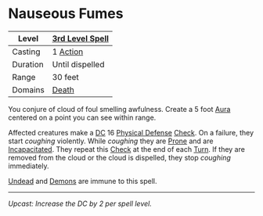 # Nauseous Fumes

| Level    | [3rd Level Spell](3rd%20Level%20Spells.md)                            |
| -------- | --------------------------------------------------------------------- |
| Casting  | 1 [Action](../../../../Game%20Procedures/Core%20Procedures/Action.md) |
| Duration | Until dispelled                                                       |
| Range    | 30 feet                                                               |
| Domains  | [Death](../../Spell%20Domains/Death.md)                               |

You conjure of cloud of foul smelling awfulness. Create a 5 foot [Aura](../../Areas%20of%20Effect/Aura.md) centered on a point you can see within range.

Affected creatures make a [DC](../../../../Game%20Procedures/Core%20Procedures/DC.md) 16 [Physical Defense](../../../../Player%20Characters/Derived%20Statistics/Physical%20Defense.md) [Check](../../../../Game%20Procedures/Core%20Procedures/Check.md). On a failure, they start *coughing* violently. While *coughing* they are [Prone](../../../../Game%20Procedures/Conditions/Prone.md) and are [Incapacitated](../../../../Game%20Procedures/Conditions/Incapacitated.md). They repeat this [Check](../../../../Game%20Procedures/Core%20Procedures/Check.md) at the end of each [Turn](../../../../Game%20Procedures/Core%20Procedures/Turn.md). If they are removed from the cloud or the cloud is dispelled, they stop *coughing* immediately.

[Undead](../../../../Resources%20for%20GMs/Creatures/Creature%20Types/Undead.md) and [Demons](../../../../Resources%20for%20GMs/Creatures/Creature%20Types/Demon.md) are immune to this spell.

---
*Upcast: Increase the DC by 2 per spell level.*
